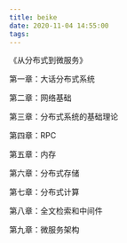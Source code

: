 ```yaml
---
title: beike
date: 2020-11-04 14:55:00
tags:
---
```


《从分布式到微服务》


第一章：大话分布式系统

第二章：网络基础

第三章：分布式系统的基础理论

第四章：RPC

第五章：内存

第六章：分布式存储

第七章：分布式计算

第八章：全文检索和中间件

第九章：微服务架构



